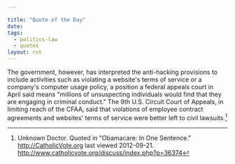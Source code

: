 ```yaml
---

title: "Quote of the Day"
date: 
tags:
  - politics-law
  - quotes
layout: rut
---
```



The government, however, has interpreted the anti-hacking provisions to include activities such as violating a website's terms of service or a company's computer usage policy, a position a federal appeals court in April said means "millions of unsuspecting individuals would find that they are engaging in criminal conduct." The 9th U.S. Circuit Court of Appeals, in limiting reach of the CFAA, said that violations of employee contract agreements and websites' terms of service were better left to civil lawsuits.[^20120921-2]

[^20120921-2]: Unknown Doctor.  Quoted in "Obamacare: In One Sentence." <http://CatholicVote.org> last viewed 2012-09-21.  <http://www.catholicvote.org/discuss/index.php?p=36374>


